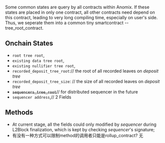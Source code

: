 Some common states are query by all contracts within Anomix. If these states are placed in only one contract, all other contracts need depend on this contract, leading to very long compiling time, especially on user's side. Thus, we seperate them into a common tiny smartcontract -- tree_root_contract.

## Onchain States
* `root tree root`,
* `existing data tree root`,
* `existing nullifier tree root`,
* `recorded_deposit_tree_root`:// the root of all recorded leaves on *deposit tree*
* `recorded_deposit_tree_size`: // the size of all recorded leaves on *deposit tree*
* ~~`sequencers_tree_root`~~// for distributed sequencer in the future
* `sequencer address`,// 2 Fields

## Methods
* At current stage, all the fields could only modified by *sequencer* during L2Block finalization, which is kept by checking *sequencer*'s signature;
* 有没有一种方式可以限制method的调用者只能是rollup_contract? 无